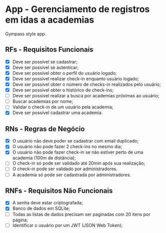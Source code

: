 # App - Gerenciamento de registros em idas a academias

Gympass style app.

## RFs - Requisitos Funcionais

- [x] Deve ser possível se cadastrar;
- [x] Deve ser possível se autenticar;
- [x] Deve ser possível obter o perfil do usuário logado;
- [x] Deve ser possível realizar check-in enquanto usuário logado;
- [x] Deve ser possível obter o número de checks-in realizados pelo usuário;
- [x] Deve ser possível obter o histórico de check-ins;
- [ ] Deve ser possível realizar a busca por academias próximas ao usuário;
- [ ] Buscar academias por nome;
- [ ] Validar o check-in de um usuário pela academia;
- [x] Deve ser possível cadastrar uma academia.

## RNs - Regras de Negócio

- [x] O usuário não deve poder se cadastrar com email duplicado;
- [x] O usuário não pode fazer 2 check-ins no mesmo dia;
- [x] O usuário não pode fazer check-in se não estiver perto de uma academia (100m de distância);
- [ ] O check-in só pode ser validado até 20min após sua realização;
- [ ] O check-in pode ser validado por administradores.
- [ ] A academia só pode ser cadastrada por administradores.

## RNFs - Requisitos Não Funcionais

- [x] A senha deve estar criptografada;
- [x] Banco de dados em SQLite;
- [ ] Todas as listas de dados precisam ser paginadas com 20 itens por página;
- [ ] Identificar o usuário por um JWT (JSON Web Token);
